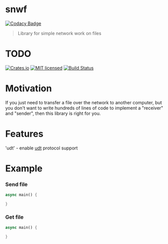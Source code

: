 # snwf

[![Codacy Badge](https://api.codacy.com/project/badge/Grade/69a3521e0d954c4494cb6d08b0bc9d09)](https://app.codacy.com/gh/CryptoGladi/snwf?utm_source=github.com&utm_medium=referral&utm_content=CryptoGladi/snwf&utm_campaign=Badge_Grade_Settings)

> Library for simple network work on files

# TODO

[![Crates.io][crates-badge]][crates-url]
[![MIT licensed][mit-badge]][mit-url]
[![Build Status][actions-badge]][actions-url]

[crates-badge]: https://img.shields.io/crates/v/tokio.svg
[crates-url]: https://crates.io/crates/tokio
[mit-badge]: https://img.shields.io/badge/license-MIT-blue.svg
[mit-url]: https://github.com/CryptoGladi/snwf/blob/master/LICENSE
[actions-badge]: https://github.com/CryptoGladi/snwf/workflows/CI/badge.svg
[actions-url]: https://github.com/CryptoGladi/snwf/actions?query=workflow%3ACI+branch%3Amain

# Motivation

If you just need to transfer a file over the network to another computer,
but you don't want to write hundreds of lines of code to implement a
"receiver" and "sender", then this library is right for you.

# Features

'udt' - enable [udt](https://en.wikipedia.org/wiki/UDP-based_Data_Transfer_Protocol) protocol support

# Example

### Send file

```rust
async main() {

}
```

### Get file

```rust
async main() {

}
```